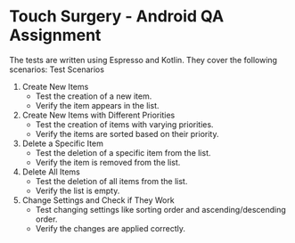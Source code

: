 # Touch Surgery - Android QA Assignment

The tests are written using Espresso and Kotlin. They cover the following scenarios:
Test Scenarios
1. Create New Items
    * Test the creation of a new item.
    * Verify the item appears in the list.
2. Create New Items with Different Priorities
    * Test the creation of items with varying priorities.
    * Verify the items are sorted based on their priority.
3. Delete a Specific Item
    * Test the deletion of a specific item from the list.
    * Verify the item is removed from the list.
4. Delete All Items
    * Test the deletion of all items from the list.
    * Verify the list is empty.
5. Change Settings and Check if They Work
    * Test changing settings like sorting order and ascending/descending order.
    * Verify the changes are applied correctly.




